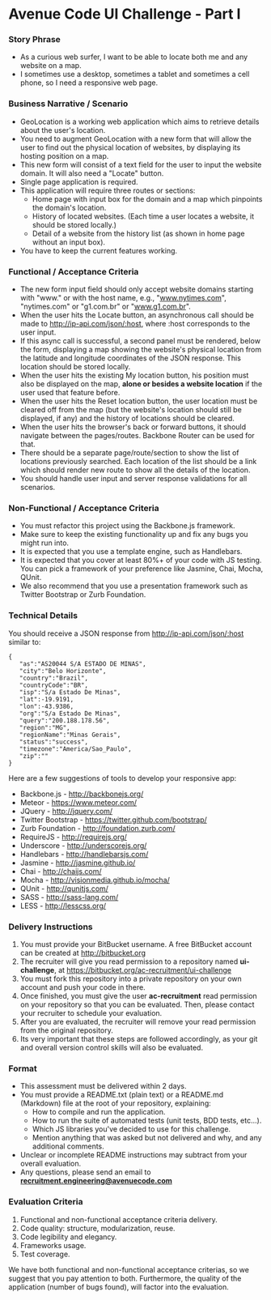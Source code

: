 # Avenue Code UI Challenge - Part I #

### Story Phrase ###
* As a curious web surfer, I want to be able to locate both me and any website on a map.
* I sometimes use a desktop, sometimes a tablet and sometimes a cell phone, so I need a responsive web page.

### Business Narrative / Scenario ###
* GeoLocation is a working web application which aims to retrieve details about the user's location. 
* You need to augment GeoLocation with a new form that will allow the user to find out the physical location of websites, by displaying its hosting position on a map. 
* This new form will consist of a text field for the user to input the website domain.  It will also need a "Locate" button.
* Single page application is required.
* This application will require three routes or sections:
    * Home page with input box for the domain and a map which pinpoints the domain's location.
    * History of located websites. (Each time a user locates a website, it should be stored locally.)
    * Detail of a website from the history list (as shown in home page without an input box).
* You have to keep the current features working.

### Functional / Acceptance Criteria ###
* The new form input field should only accept website domains starting with "www."  or with the host name, e.g., "www.nytimes.com", "nytimes.com" or "g1.com.br" or "www.g1.com.br".
* When the user hits the Locate button, an asynchronous call should be made to http://ip-api.com/json/:host, where :host corresponds to the user input.
* If this async call is successful, a second panel must be rendered, below the form, displaying a map showing the website's physical location from the latitude and longitude coordinates of the JSON response.  This location should be stored locally.
* When the user hits the existing My location button, his position must also be displayed on the map, **alone or besides a website location** if the user used that feature before.
* When the user hits the Reset location button, the user location must be cleared off from the map (but the website's location should still be displayed, if any) and the history of locations should be cleared.
* When the user hits the browser's back or forward buttons, it should navigate between the pages/routes. Backbone Router can be used for that.
* There should be a separate page/route/section to show the list of locations previously searched. Each location of the list should be a link which should render new route to show all the details of the location.
* You should handle user input and server response validations for all scenarios.


### Non-Functional / Acceptance Criteria ###
* You must refactor this project using the Backbone.js framework.
* Make sure to keep the existing functionality up and fix any bugs you might run into.
* It is expected that you use a template engine, such as Handlebars.
* It is expected that you cover at least 80%+ of your code with JS testing. You can pick a framework of your preference like Jasmine, Chai, Mocha, QUnit.
* We also recommend that you use a presentation framework such as Twitter Bootstrap or Zurb Foundation.

### Technical Details ###
You should receive a JSON response from http://ip-api.com/json/:host similar to:

```
{  
   "as":"AS20044 S/A ESTADO DE MINAS",
   "city":"Belo Horizonte",
   "country":"Brazil",
   "countryCode":"BR",
   "isp":"S/a Estado De Minas",
   "lat":-19.9191,
   "lon":-43.9386,
   "org":"S/a Estado De Minas",
   "query":"200.188.178.56",
   "region":"MG",
   "regionName":"Minas Gerais",
   "status":"success",
   "timezone":"America/Sao_Paulo",
   "zip":""
}
```

Here are a few suggestions of tools to develop your responsive app:

* Backbone.js - http://backbonejs.org/
* Meteor - https://www.meteor.com/
* JQuery - http://jquery.com/
* Twitter Bootstrap - https://twitter.github.com/bootstrap/
* Zurb Foundation - http://foundation.zurb.com/
* RequireJS - http://requirejs.org/
* Underscore - http://underscorejs.org/
* Handlebars - http://handlebarsjs.com/
* Jasmine - http://jasmine.github.io/
* Chai - http://chaijs.com/
* Mocha - http://visionmedia.github.io/mocha/
* QUnit - http://qunitjs.com/
* SASS - http://sass-lang.com/
* LESS - http://lesscss.org/

### Delivery Instructions ###

1. You must provide your BitBucket username. A free BitBucket account can be created at http://bitbucket.org
1. The recruiter will give you read permission to a repository named **ui-challenge**, at https://bitbucket.org/ac-recruitment/ui-challenge
1. You must fork this repository into a private repository on your own account and push your code in there.
1. Once finished, you must give the user **ac-recruitment** read permission on your repository so that you can be evaluated. Then, please contact your recruiter to schedule your evaluation.
1. After you are evaluated, the recruiter will remove your read permission from the original repository.
1. Its very important that these steps are followed accordingly, as your git and overall version control skills will also be evaluated.

### Format ###

* This assessment must be delivered within 2 days.
* You must provide a README.txt (plain text) or a README.md (Markdown) file at the root of your repository, explaining:
    * How to compile and run the application.
    * How to run the suite of automated tests (unit tests, BDD tests, etc...).
    * Which JS libraries you've decided to use for this challenge.
    * Mention anything that was asked but not delivered and why, and any additional comments.
* Unclear or incomplete README instructions may subtract from your overall evaluation.
* Any questions, please send an email to **recruitment.engineering@avenuecode.com**

### Evaluation Criteria ###

1. Functional and non-functional acceptance criteria delivery.
1. Code quality: structure, modularization, reuse.
1. Code legibility and elegancy.
1. Frameworks usage.
1. Test coverage.

We have both functional and non-functional acceptance criterias, so we suggest that you pay attention to both. Furthermore, the quality of the application (number of bugs found), will factor into the evaluation.